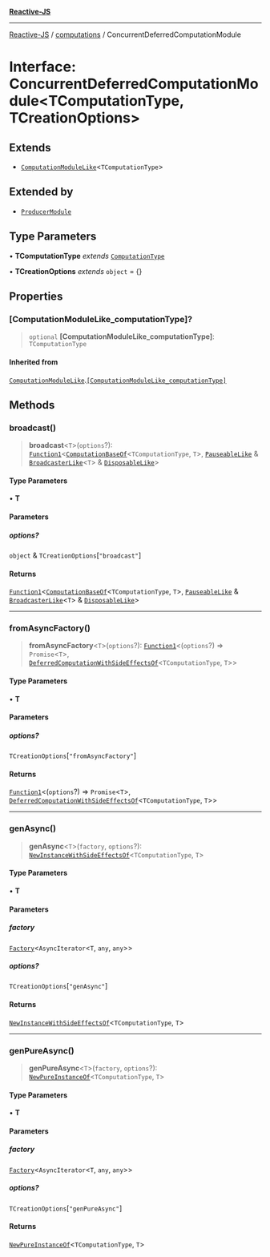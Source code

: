 [**Reactive-JS**](../../README.md)

***

[Reactive-JS](../../README.md) / [computations](../README.md) / ConcurrentDeferredComputationModule

# Interface: ConcurrentDeferredComputationModule\<TComputationType, TCreationOptions\>

## Extends

- [`ComputationModuleLike`](ComputationModuleLike.md)\<`TComputationType`\>

## Extended by

- [`ProducerModule`](../Producer/interfaces/ProducerModule.md)

## Type Parameters

• **TComputationType** *extends* [`ComputationType`](../type-aliases/ComputationType.md)

• **TCreationOptions** *extends* `object` = \{\}

## Properties

### \[ComputationModuleLike\_computationType\]?

> `optional` **\[ComputationModuleLike\_computationType\]**: `TComputationType`

#### Inherited from

[`ComputationModuleLike`](ComputationModuleLike.md).[`[ComputationModuleLike_computationType]`](ComputationModuleLike.md#computationmodulelike_computationtype)

## Methods

### broadcast()

> **broadcast**\<`T`\>(`options`?): [`Function1`](../../functions/type-aliases/Function1.md)\<[`ComputationBaseOf`](../type-aliases/ComputationBaseOf.md)\<`TComputationType`, `T`\>, [`PauseableLike`](../../utils/interfaces/PauseableLike.md) & [`BroadcasterLike`](BroadcasterLike.md)\<`T`\> & [`DisposableLike`](../../utils/interfaces/DisposableLike.md)\>

#### Type Parameters

• **T**

#### Parameters

##### options?

`object` & `TCreationOptions`\[`"broadcast"`\]

#### Returns

[`Function1`](../../functions/type-aliases/Function1.md)\<[`ComputationBaseOf`](../type-aliases/ComputationBaseOf.md)\<`TComputationType`, `T`\>, [`PauseableLike`](../../utils/interfaces/PauseableLike.md) & [`BroadcasterLike`](BroadcasterLike.md)\<`T`\> & [`DisposableLike`](../../utils/interfaces/DisposableLike.md)\>

***

### fromAsyncFactory()

> **fromAsyncFactory**\<`T`\>(`options`?): [`Function1`](../../functions/type-aliases/Function1.md)\<(`options`?) => `Promise`\<`T`\>, [`DeferredComputationWithSideEffectsOf`](../type-aliases/DeferredComputationWithSideEffectsOf.md)\<`TComputationType`, `T`\>\>

#### Type Parameters

• **T**

#### Parameters

##### options?

`TCreationOptions`\[`"fromAsyncFactory"`\]

#### Returns

[`Function1`](../../functions/type-aliases/Function1.md)\<(`options`?) => `Promise`\<`T`\>, [`DeferredComputationWithSideEffectsOf`](../type-aliases/DeferredComputationWithSideEffectsOf.md)\<`TComputationType`, `T`\>\>

***

### genAsync()

> **genAsync**\<`T`\>(`factory`, `options`?): [`NewInstanceWithSideEffectsOf`](../type-aliases/NewInstanceWithSideEffectsOf.md)\<`TComputationType`, `T`\>

#### Type Parameters

• **T**

#### Parameters

##### factory

[`Factory`](../../functions/type-aliases/Factory.md)\<`AsyncIterator`\<`T`, `any`, `any`\>\>

##### options?

`TCreationOptions`\[`"genAsync"`\]

#### Returns

[`NewInstanceWithSideEffectsOf`](../type-aliases/NewInstanceWithSideEffectsOf.md)\<`TComputationType`, `T`\>

***

### genPureAsync()

> **genPureAsync**\<`T`\>(`factory`, `options`?): [`NewPureInstanceOf`](../type-aliases/NewPureInstanceOf.md)\<`TComputationType`, `T`\>

#### Type Parameters

• **T**

#### Parameters

##### factory

[`Factory`](../../functions/type-aliases/Factory.md)\<`AsyncIterator`\<`T`, `any`, `any`\>\>

##### options?

`TCreationOptions`\[`"genPureAsync"`\]

#### Returns

[`NewPureInstanceOf`](../type-aliases/NewPureInstanceOf.md)\<`TComputationType`, `T`\>

